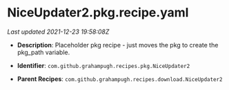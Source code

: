 # NiceUpdater2.pkg.recipe.yaml

_Last updated 2021-12-23 19:58:08Z_

- **Description**: Placeholder pkg recipe - just moves the pkg to create the pkg_path variable.

- **Identifier**: `com.github.grahampugh.recipes.pkg.NiceUpdater2`

- **Parent Recipes**: `com.github.grahampugh.recipes.download.NiceUpdater2`